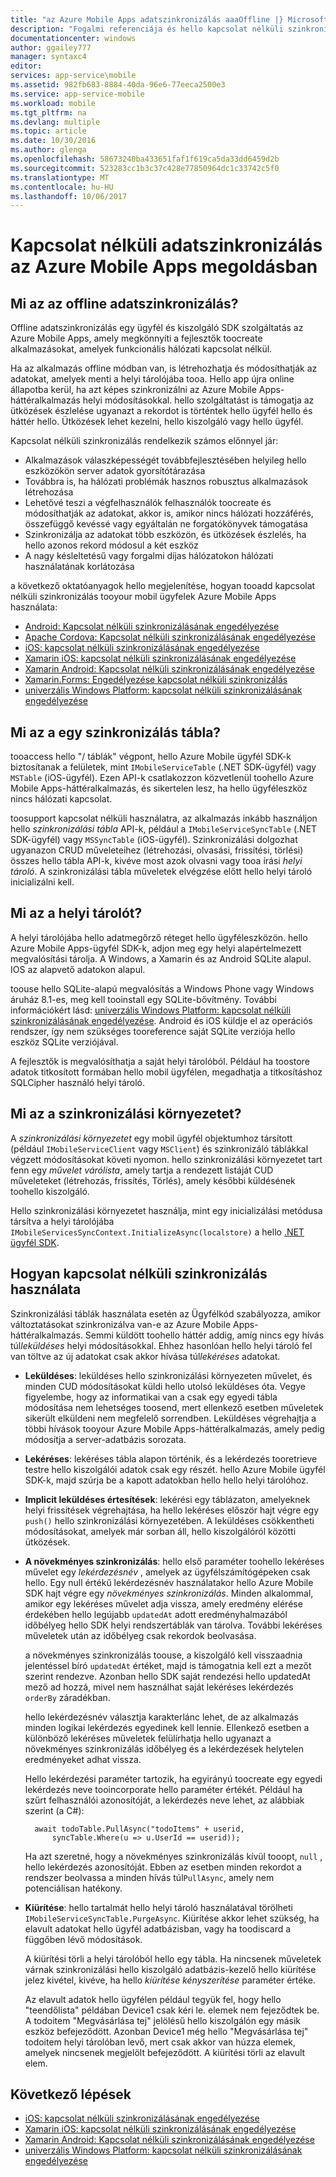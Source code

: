```yaml
---
title: "az Azure Mobile Apps adatszinkronizálás aaaOffline |} Microsoft Docs"
description: "Fogalmi referenciája és hello kapcsolat nélküli szinkronizálás funkció az Azure Mobile Apps áttekintése"
documentationcenter: windows
author: ggailey777
manager: syntaxc4
editor: 
services: app-service\mobile
ms.assetid: 982fb683-8884-40da-96e6-77eeca2500e3
ms.service: app-service-mobile
ms.workload: mobile
ms.tgt_pltfrm: na
ms.devlang: multiple
ms.topic: article
ms.date: 10/30/2016
ms.author: glenga
ms.openlocfilehash: 58673240ba433651faf1f619ca5da33dd6459d2b
ms.sourcegitcommit: 523283cc1b3c37c428e77850964dc1c33742c5f0
ms.translationtype: MT
ms.contentlocale: hu-HU
ms.lasthandoff: 10/06/2017
---
```

# <a name="offline-data-sync-in-azure-mobile-apps"></a>Kapcsolat nélküli adatszinkronizálás az Azure Mobile Apps megoldásban
## <a name="what-is-offline-data-sync"></a>Mi az az offline adatszinkronizálás?
Offline adatszinkronizálás egy ügyfél és kiszolgáló SDK szolgáltatás az Azure Mobile Apps, amely megkönnyíti a fejlesztők toocreate alkalmazásokat, amelyek funkcionális hálózati kapcsolat nélkül.

Ha az alkalmazás offline módban van, is létrehozhatja és módosíthatják az adatokat, amelyek menti a helyi tárolójába tooa. Hello app újra online állapotba kerül, ha azt képes szinkronizálni az Azure Mobile Apps-háttéralkalmazás helyi módosításokkal. hello szolgáltatást is támogatja az ütközések észlelése ugyanazt a rekordot is történtek hello ügyfél hello és háttér hello. Ütközések lehet kezelni, hello kiszolgáló vagy hello ügyfél.

Kapcsolat nélküli szinkronizálás rendelkezik számos előnnyel jár:

* Alkalmazások válaszképességét továbbfejlesztésében helyileg hello eszközökön server adatok gyorsítótárazása
* Továbbra is, ha hálózati problémák hasznos robusztus alkalmazások létrehozása
* Lehetővé teszi a végfelhasználók felhasználók toocreate és módosíthatják az adatokat, akkor is, amikor nincs hálózati hozzáférés, összefüggő kevéssé vagy egyáltalán ne forgatókönyvek támogatása
* Szinkronizálja az adatokat több eszközön, és ütközések észlelés, ha hello azonos rekord módosul a két eszköz
* A nagy késleltetésű vagy forgalmi díjas hálózatokon hálózati használatának korlátozása

a következő oktatóanyagok hello megjelenítése, hogyan tooadd kapcsolat nélküli szinkronizálás tooyour mobil ügyfelek Azure Mobile Apps használata:

* [Android: Kapcsolat nélküli szinkronizálásának engedélyezése]
* [Apache Cordova: Kapcsolat nélküli szinkronizálásának engedélyezése](app-service-mobile-cordova-get-started-offline-data.md)
* [iOS: kapcsolat nélküli szinkronizálásának engedélyezése]
* [Xamarin iOS: kapcsolat nélküli szinkronizálásának engedélyezése]
* [Xamarin Android: Kapcsolat nélküli szinkronizálásának engedélyezése]
* [Xamarin.Forms: Engedélyezése kapcsolat nélküli szinkronizálás](app-service-mobile-xamarin-forms-get-started-offline-data.md)
* [univerzális Windows Platform: kapcsolat nélküli szinkronizálásának engedélyezése]

## <a name="what-is-a-sync-table"></a>Mi az a egy szinkronizálás tábla?
tooaccess hello "/ táblák" végpont, hello Azure Mobile ügyfél SDK-k biztosítanak a felületek, mint `IMobileServiceTable` (.NET SDK-ügyfél) vagy `MSTable` (iOS-ügyfél). Ezen API-k csatlakozzon közvetlenül toohello Azure Mobile Apps-háttéralkalmazás, és sikertelen lesz, ha hello ügyféleszköz nincs hálózati kapcsolat.

toosupport kapcsolat nélküli használatra, az alkalmazás inkább használjon hello *szinkronizálási tábla* API-k, például a `IMobileServiceSyncTable` (.NET SDK-ügyfél) vagy `MSSyncTable` (iOS-ügyfél). Szinkronizálási dolgozhat ugyanazon CRUD műveleteihez (létrehozási, olvasási, frissítési, törlési) összes hello tábla API-k, kivéve most azok olvasni vagy tooa írási *helyi tároló*. A szinkronizálási tábla műveletek elvégzése előtt hello helyi tároló inicializálni kell.

## <a name="what-is-a-local-store"></a>Mi az a helyi tárolót?
A helyi tárolójába hello adatmegőrző réteget hello ügyféleszközön. hello Azure Mobile Apps-ügyfél SDK-k, adjon meg egy helyi alapértelmezett megvalósítási tárolja. A Windows, a Xamarin és az Android SQLite alapul. IOS az alapvető adatokon alapul.

toouse hello SQLite-alapú megvalósítás a Windows Phone vagy Windows áruház 8.1-es, meg kell tooinstall egy SQLite-bővítmény. További információkért lásd: [univerzális Windows Platform: kapcsolat nélküli szinkronizálásának engedélyezése]. Android és iOS küldje el az operációs rendszer, így nem szükséges tooreference saját SQLite verziója hello eszköz SQLite verziójával.

A fejlesztők is megvalósíthatja a saját helyi tárolóból. Például ha toostore adatok titkosított formában hello mobil ügyfélen, megadhatja a titkosításhoz SQLCipher használó helyi tároló.

## <a name="what-is-a-sync-context"></a>Mi az a szinkronizálási környezetet?
A *szinkronizálási környezetet* egy mobil ügyfél objektumhoz társított (például `IMobileServiceClient` vagy `MSClient`) és szinkronizáló táblákkal végzett módosításokat követi nyomon. hello szinkronizálási környezetet tart fenn egy *művelet várólista*, amely tartja a rendezett listáját CUD műveleteket (létrehozás, frissítés, Törlés), amely későbbi küldésének toohello kiszolgáló.

Hello szinkronizálási környezetet használja, mint egy inicializálási metódusa társítva a helyi tárolójába `IMobileServicesSyncContext.InitializeAsync(localstore)` a hello [.NET ügyfél SDK].

## <a name="how-sync-works"></a>Hogyan kapcsolat nélküli szinkronizálás használata
Szinkronizálási táblák használata esetén az Ügyfélkód szabályozza, amikor változtatásokat szinkronizálva van-e az Azure Mobile Apps-háttéralkalmazás. Semmi küldött toohello háttér addig, amíg nincs egy hívás túl*leküldéses* helyi módosításokkal. Ehhez hasonlóan hello helyi tároló fel van töltve az új adatokat csak akkor hívása túl*lekéréses* adatokat.

* **Leküldéses**: leküldéses hello szinkronizálási környezeten művelet, és minden CUD módosításokat küldi hello utolsó leküldéses óta. Vegye figyelembe, hogy az informatikai van a csak egy egyedi tábla módosítása nem lehetséges toosend, mert ellenkező esetben műveletek sikerült elküldeni nem megfelelő sorrendben. Leküldéses végrehajtja a többi hívások tooyour Azure Mobile Apps-háttéralkalmazás, amely pedig módosítja a server-adatbázis sorozata.
* **Lekéréses**: lekéréses tábla alapon történik, és a lekérdezés tooretrieve testre hello kiszolgálói adatok csak egy részét. hello Azure Mobile ügyfél SDK-k, majd szúrja be a kapott adatokban hello hello helyi tárolóhoz.
* **Implicit leküldéses értesítések**: lekérési egy táblázaton, amelyeknek helyi frissítések végrehajtása, ha hello lekéréses először hajt végre egy `push()` hello szinkronizálási környezetében. A leküldéses csökkentheti módosításokat, amelyek már sorban áll, hello kiszolgálóról közötti ütközések.
* **A növekményes szinkronizálás**: hello első paraméter toohello lekéréses művelet egy *lekérdezésnév* , amelyek az ügyfélszámítógépeken csak hello. Egy null értékű lekérdezésnév használatakor hello Azure Mobile SDK hajt végre egy *növekményes szinkronizálás*. Minden alkalommal, amikor egy lekéréses művelet adja vissza, amely eredmény elérése érdekében hello legújabb `updatedAt` adott eredményhalmazából időbélyeg hello SDK helyi rendszertáblák van tárolva. További lekéréses műveletek után az időbélyeg csak rekordok beolvasása.

  a növekményes szinkronizálás toouse, a kiszolgáló kell visszaadnia jelentéssel bíró `updatedAt` értéket, majd is támogatnia kell ezt a mezőt szerint rendezve. Azonban hello SDK saját rendezési hello updatedAt mező ad hozzá, mivel nem használhat saját lekéréses lekérdezés `orderBy` záradékban.

  hello lekérdezésnév választja karakterlánc lehet, de az alkalmazás minden logikai lekérdezés egyedinek kell lennie.
  Ellenkező esetben a különböző lekéréses műveletek felülírhatja hello ugyanazt a növekményes szinkronizálás időbélyeg és a lekérdezések helytelen eredményeket adhat vissza.

  Hello lekérdezési paraméter tartozik, ha egyirányú toocreate egy egyedi lekérdezés neve tooincorporate hello paraméter értékét.
  Például ha szűrt felhasználói azonosítóját, a lekérdezés neve lehet, az alábbiak szerint (a C#):

        await todoTable.PullAsync("todoItems" + userid,
            syncTable.Where(u => u.UserId == userid));

  Ha azt szeretné, hogy a növekményes szinkronizálás kívül tooopt, `null` , hello lekérdezés azonosítóját. Ebben az esetben minden rekordot a rendszer beolvassa a minden hívás túl`PullAsync`, amely nem potenciálisan hatékony.
* **Kiürítése**: hello tartalmát hello helyi tároló használatával törölheti `IMobileServiceSyncTable.PurgeAsync`.
  Kiürítése akkor lehet szükség, ha elavult adatokat hello ügyfél adatbázisban, vagy ha toodiscard a függőben lévő módosítások.

  A kiürítési törli a helyi tárolóból hello egy tábla. Ha nincsenek műveletek várnak szinkronizálási hello kiszolgáló adatbázis-kezelő hello kiürítése jelez kivétel, kivéve, ha hello *kiürítése kényszerítése* paraméter értéke.

  Az elavult adatok hello ügyfélen például tegyük fel, hogy hello "teendőlista" példában Device1 csak kéri le. elemek nem fejeződtek be. A todoitem "Megvásárlása tej" jelölésű hello kiszolgálón egy másik eszköz befejeződött. Azonban Device1 még hello "Megvásárlása tej" todoitem helyi tárolóban levő, mert csak akkor van húzza elemek, amelyek nincsenek megjelölt befejeződött. A kiürítési törli az elavult elem.

## <a name="next-steps"></a>Következő lépések
* [iOS: kapcsolat nélküli szinkronizálásának engedélyezése]
* [Xamarin iOS: kapcsolat nélküli szinkronizálásának engedélyezése]
* [Xamarin Android: Kapcsolat nélküli szinkronizálásának engedélyezése]
* [univerzális Windows Platform: kapcsolat nélküli szinkronizálásának engedélyezése]

<!-- Links -->
[.NET ügyfél SDK]: app-service-mobile-dotnet-how-to-use-client-library.md
[Android: Kapcsolat nélküli szinkronizálásának engedélyezése]: app-service-mobile-android-get-started-offline-data.md
[iOS: kapcsolat nélküli szinkronizálásának engedélyezése]: app-service-mobile-ios-get-started-offline-data.md
[Xamarin iOS: kapcsolat nélküli szinkronizálásának engedélyezése]: app-service-mobile-xamarin-ios-get-started-offline-data.md
[Xamarin Android: Kapcsolat nélküli szinkronizálásának engedélyezése]: app-service-mobile-xamarin-android-get-started-offline-data.md
[univerzális Windows Platform: kapcsolat nélküli szinkronizálásának engedélyezése]: app-service-mobile-windows-store-dotnet-get-started-offline-data.md
